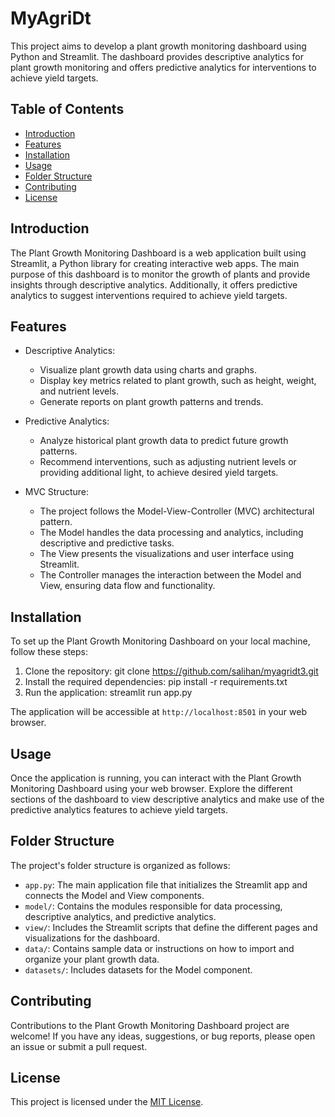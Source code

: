 # MyAgriDt

This project aims to develop a plant growth monitoring dashboard using Python and Streamlit. The dashboard provides descriptive analytics for plant growth monitoring and offers predictive analytics for interventions to achieve yield targets.

## Table of Contents

- [Introduction](#introduction)
- [Features](#features)
- [Installation](#installation)
- [Usage](#usage)
- [Folder Structure](#folder-structure)
- [Contributing](#contributing)
- [License](#license)

## Introduction

The Plant Growth Monitoring Dashboard is a web application built using Streamlit, a Python library for creating interactive web apps. The main purpose of this dashboard is to monitor the growth of plants and provide insights through descriptive analytics. Additionally, it offers predictive analytics to suggest interventions required to achieve yield targets.

## Features

- Descriptive Analytics:
  - Visualize plant growth data using charts and graphs.
  - Display key metrics related to plant growth, such as height, weight, and nutrient levels.
  - Generate reports on plant growth patterns and trends.

- Predictive Analytics:
  - Analyze historical plant growth data to predict future growth patterns.
  - Recommend interventions, such as adjusting nutrient levels or providing additional light, to achieve desired yield targets.

- MVC Structure:
  - The project follows the Model-View-Controller (MVC) architectural pattern.
  - The Model handles the data processing and analytics, including descriptive and predictive tasks.
  - The View presents the visualizations and user interface using Streamlit.
  - The Controller manages the interaction between the Model and View, ensuring data flow and functionality.

## Installation

To set up the Plant Growth Monitoring Dashboard on your local machine, follow these steps:

1. Clone the repository:
    git clone https://github.com/salihan/myagridt3.git
2. Install the required dependencies:
    pip install -r requirements.txt
3. Run the application: streamlit run app.py


The application will be accessible at `http://localhost:8501` in your web browser.

## Usage

Once the application is running, you can interact with the Plant Growth Monitoring Dashboard using your web browser. Explore the different sections of the dashboard to view descriptive analytics and make use of the predictive analytics features to achieve yield targets.

## Folder Structure

The project's folder structure is organized as follows:

- `app.py`: The main application file that initializes the Streamlit app and connects the Model and View components.
- `model/`: Contains the modules responsible for data processing, descriptive analytics, and predictive analytics.
- `view/`: Includes the Streamlit scripts that define the different pages and visualizations for the dashboard.
- `data/`: Contains sample data or instructions on how to import and organize your plant growth data.
- `datasets/`: Includes datasets for the Model component.

## Contributing

Contributions to the Plant Growth Monitoring Dashboard project are welcome! If you have any ideas, suggestions, or bug reports, please open an issue or submit a pull request.

## License

This project is licensed under the [MIT License](LICENSE).



